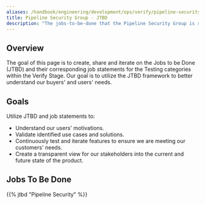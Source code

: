 ```yaml
---
aliases: /handbook/engineering/development/ops/verify/pipeline-security/JTBD
title: Pipeline Security Group - JTBD
description: "The jobs-to-be-done that the Pipeline Security Group is solving for."
---
```


## Overview
The goal of this page is to create, share and iterate on the Jobs to be Done (JTBD) and their corresponding job statements for the Testing categories within the Verify Stage. Our goal is to utilize the JTBD framework to better understand our buyers' and users' needs.

## Goals
Utilize JTBD and job statements to:
- Understand our users' motivations.
- Validate identified use cases and solutions.
- Continuously test and iterate features to ensure we are meeting our customers' needs.
- Create a transparent view for our stakeholders into the current and future state of the product.

## Jobs To Be Done

{{% jtbd "Pipeline Security" %}}
